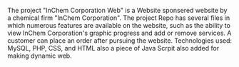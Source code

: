The project "InChem Corporation Web" is a Website sponsered website by a chemical firm "InChem Corporation".
The project Repo has several files in which numerous features are available on the website, such as the ability to view InChem Corporation's graphic progress and add or remove services.
A customer can place an order after pursuing the website.
Technologies used: MySQL, PHP, CSS, and HTML also a piece of Java Scrpit also added for making dynamic web.

